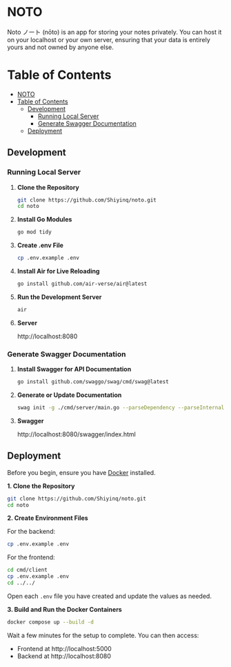 # NOTO
Noto ノート (nōto) is an app for storing your notes privately. You can host it on your localhost or your own server, ensuring that your data is entirely yours and not owned by anyone else.

# Table of Contents
- [NOTO](#noto)
- [Table of Contents](#table-of-contents)
  - [Development](#development)
    - [Running Local Server](#running-local-server)
    - [Generate Swagger Documentation](#generate-swagger-documentation)
  - [Deployment](#deployment)

## Development
### Running Local Server
1. **Clone the Repository**
   ```sh
   git clone https://github.com/Shiyinq/noto.git
   cd noto
   ```

2. **Install Go Modules**
   ```sh
   go mod tidy
   ```

3. **Create .env File**
   ```sh
   cp .env.example .env
   ```

4. **Install Air for Live Reloading**
   ```sh
   go install github.com/air-verse/air@latest
   ```

5. **Run the Development Server**
   ```sh
   air
   ```

6. **Server**

    http://localhost:8080

### Generate Swagger Documentation
1. **Install Swagger for API Documentation**
   ```sh
   go install github.com/swaggo/swag/cmd/swag@latest
   ```

2. **Generate or Update Documentation**
    ```sh
    swag init -g ./cmd/server/main.go --parseDependency --parseInternal
    ```

3. **Swagger**

    http://localhost:8080/swagger/index.html

## Deployment

Before you begin, ensure you have [Docker](https://docs.docker.com/engine/install/) installed.

**1. Clone the Repository**
```bash
git clone https://github.com/Shiyinq/noto.git
cd noto
```

**2. Create Environment Files**

For the backend:
```sh
cp .env.example .env
```

For the frontend:
```sh
cd cmd/client
cp .env.example .env
cd ../../
```

Open each `.env` file you have created and update the values as needed.

**3. Build and Run the Docker Containers**
```bash
docker compose up --build -d
```
Wait a few minutes for the setup to complete. You can then access:
- Frontend at http://localhost:5000
- Backend at http://localhost:8080

